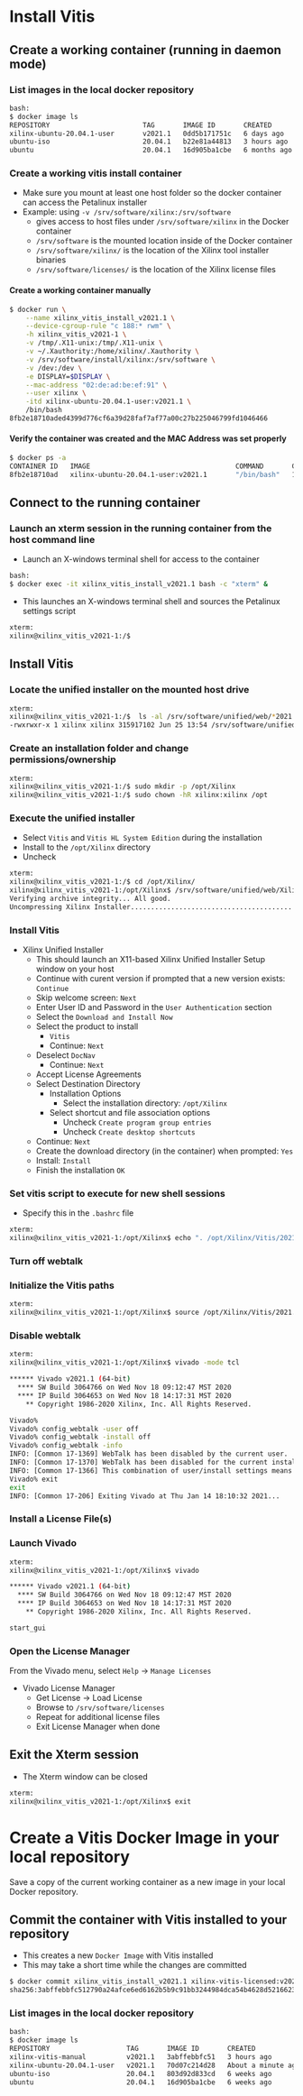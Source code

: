 [//]: # (Readme.vitis-install.md - Install Vitis on a Base Ubuntu User Image for v2021.1 Xilinx Tools)

# Install Vitis

## Create a working container (running in daemon mode)

### List images in the local docker repository
```bash
bash:
$ docker image ls
REPOSITORY                       TAG       IMAGE ID       CREATED        SIZE
xilinx-ubuntu-20.04.1-user       v2021.1   0dd5b171751c   6 days ago     2.09GB
ubuntu-iso                       20.04.1   b22e81a44813   3 hours ago    267MB
ubuntu                           20.04.1   16d905ba1cbe   6 months ago   72.9MB
```

### Create a working vitis install container
- Make sure you mount at least one host folder so the docker container can access the Petalinux installer
- Example: using `-v /srv/software/xilinx:/srv/software`
	- gives access to host files under `/srv/software/xilinx` in the Docker container
	- `/srv/software` is the mounted location inside of the Docker container
	- `/srv/software/xilinx/` is the location of the Xilinx tool installer binaries
	- `/srv/software/licenses/` is the location of the Xilinx license files

#### Create a working container manually

```bash
$ docker run \
	--name xilinx_vitis_install_v2021.1 \
	--device-cgroup-rule "c 188:* rwm" \
	-h xilinx_vitis_v2021-1 \
	-v /tmp/.X11-unix:/tmp/.X11-unix \
	-v ~/.Xauthority:/home/xilinx/.Xauthority \
	-v /srv/software/install/xilinx:/srv/software \
	-v /dev:/dev \
	-e DISPLAY=$DISPLAY \
	--mac-address "02:de:ad:be:ef:91" \
	--user xilinx \
	-itd xilinx-ubuntu-20.04.1-user:v2021.1 \
	/bin/bash
8fb2e18710aded4399d776cf6a39d28faf7af77a00c27b225046799fd1046466
```

#### Verify the container was created and the MAC Address was set properly

```bash
$ docker ps -a
CONTAINER ID   IMAGE                                    COMMAND       CREATED          STATUS          PORTS     NAMES
8fb2e18710ad   xilinx-ubuntu-20.04.1-user:v2021.1       "/bin/bash"   11 seconds ago   Up 9 seconds              xilinx_vitis_install_v2021.1
```

## Connect to the running container

### Launch an xterm session in the running container from the host command line
- Launch an X-windows terminal shell for access to the container
```bash
bash:
$ docker exec -it xilinx_vitis_install_v2021.1 bash -c "xterm" &
```
- This launches an X-windows terminal shell and sources the Petalinux settings script
```bash
xterm:
xilinx@xilinx_vitis_v2021-1:/$
```

## Install Vitis

### Locate the unified installer on the mounted host drive
```bash
xterm:
xilinx@xilinx_vitis_v2021-1:/$  ls -al /srv/software/unified/web/*2021.1*
-rwxrwxr-x 1 xilinx xilinx 315917102 Jun 25 13:54 /srv/software/unified/web/Xilinx_Unified_2021.1_0610_2318_Lin64.bin
```

### Create an installation folder and change permissions/ownership

```bash
xterm:
xilinx@xilinx_vitis_v2021-1:/$ sudo mkdir -p /opt/Xilinx
xilinx@xilinx_vitis_v2021-1:/$ sudo chown -hR xilinx:xilinx /opt
```

### Execute the unified installer
- Select `Vitis` and `Vitis HL System Edition` during the installation
- Install to the `/opt/Xilinx` directory
- Uncheck

```bash
xterm:
xilinx@xilinx_vitis_v2021-1:/$ cd /opt/Xilinx/
xilinx@xilinx_vitis_v2021-1:/opt/Xilinx$ /srv/software/unified/web/Xilinx_Unified_2021.1_0610_2318_Lin64.bin
Verifying archive integrity... All good.
Uncompressing Xilinx Installer..............................................................................................................................................................................................................................................................................................................................................................................................................................................................................................................................................................................................................................................................................................................................................................................................
```

### Install Vitis

- Xilinx Unified Installer
	- This should launch an X11-based Xilinx Unified Installer Setup window on your host
	- Continue with curent version if prompted that a new version exists: ```Continue```
	- Skip welcome screen: ```Next```
	- Enter User ID and Password in the ```User Authentication``` section
	- Select the ```Download and Install Now```
	- Select the product to install
		- ```Vitis```
		- Continue: ```Next```
	- Deselect ```DocNav```
		- Continue: ```Next```
	- Accept License Agreements
	- Select Destination Directory
		- Installation Options
			- Select the installation directory: ```/opt/Xilinx```
		- Select shortcut and file association options
			- Uncheck ```Create program group entries```
			- Uncheck ```Create desktop shortcuts```
	- Continue: ```Next```	
	- Create the download directory (in the container) when prompted: ```Yes```
	- Install: ```Install```
	- Finish the installation ```OK```


### Set vitis script to execute for new shell sessions
- Specify this in the `.bashrc` file

```bash
xterm:
xilinx@xilinx_vitis_v2021-1:/opt/Xilinx$ echo ". /opt/Xilinx/Vitis/2021.1/settings64.sh" > ~/.bashrc
```

### Turn off webtalk

### Initialize the Vitis paths
```bash
xterm:
xilinx@xilinx_vitis_v2021-1:/opt/Xilinx$ source /opt/Xilinx/Vitis/2021.1/settings64.sh
```

### Disable webtalk
```bash
xterm:
xilinx@xilinx_vitis_v2021-1:/opt/Xilinx$ vivado -mode tcl

****** Vivado v2021.1 (64-bit)
  **** SW Build 3064766 on Wed Nov 18 09:12:47 MST 2020
  **** IP Build 3064653 on Wed Nov 18 14:17:31 MST 2020
    ** Copyright 1986-2020 Xilinx, Inc. All Rights Reserved.

Vivado% 
Vivado% config_webtalk -user off
Vivado% config_webtalk -install off
Vivado% config_webtalk -info
INFO: [Common 17-1369] WebTalk has been disabled by the current user.
INFO: [Common 17-1370] WebTalk has been disabled for the current installation.
INFO: [Common 17-1366] This combination of user/install settings means that WebTalk is currently disabled.
Vivado% exit
exit
INFO: [Common 17-206] Exiting Vivado at Thu Jan 14 18:10:32 2021...
```

### Install a License File(s)

### Launch Vivado

```bash
xterm:
xilinx@xilinx_vitis_v2021-1:/opt/Xilinx$ vivado

****** Vivado v2021.1 (64-bit)
  **** SW Build 3064766 on Wed Nov 18 09:12:47 MST 2020
  **** IP Build 3064653 on Wed Nov 18 14:17:31 MST 2020
    ** Copyright 1986-2020 Xilinx, Inc. All Rights Reserved.

start_gui
```

### Open the License Manager

From the Vivado menu, select `Help` -> `Manage Licenses`

- Vivado License Manager
	- Get License -> Load License
	- Browse to `/srv/software/licenses`
	- Repeat for additional license files
	- Exit License Manager when done

## Exit the Xterm session
- The Xterm window can be closed

```bash
xterm:
xilinx@xilinx_vitis_v2021-1:/opt/Xilinx$ exit
```

# Create a Vitis Docker Image in your local repository

Save a copy of the current working container as a new image in your local Docker repository.

## Commit the container with Vitis installed to your repository 
- This creates a new `Docker Image` with Vitis installed
- This may take a short time while the changes are committed
```bash
$ docker commit xilinx_vitis_install_v2021.1 xilinx-vitis-licensed:v2021.1
sha256:3abffebbfc512790a24afce6ed6162b5b9c91bb3244984dca54b4628d5216623
```

### List images in the local docker repository
```bash
bash:
$ docker image ls
REPOSITORY                   TAG       IMAGE ID       CREATED        		SIZE
xilinx-vitis-manual          v2021.1   3abffebbfc51   3 hours ago    		79.9GB
xilinx-ubuntu-20.04.1-user   v2021.1   70d07c214d28   About a minute ago    1.69GB
ubuntu-iso                   20.04.1   803d92d833cd   6 weeks ago           267MB
ubuntu                       20.04.1   16d905ba1cbe   6 weeks ago    	    72.9MB
```
